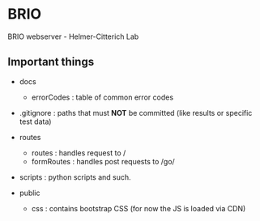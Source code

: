 # BRIO
BRIO webserver - Helmer-Citterich Lab

## Important things
* docs
	* errorCodes : table of common error codes

* .gitignore : paths that must **NOT** be committed (like results or specific test data)

* routes
	* routes : handles request to / 
	* formRoutes : handles post requests to /go/

* scripts : python scripts and such. 

* public
	* css : contains bootstrap CSS (for now the JS is loaded via CDN)